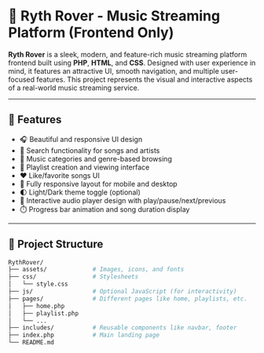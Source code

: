 # 🎵 Ryth Rover - Music Streaming Platform (Frontend Only)

**Ryth Rover** is a sleek, modern, and feature-rich music streaming platform frontend built using **PHP**, **HTML**, and **CSS**. Designed with user experience in mind, it features an attractive UI, smooth navigation, and multiple user-focused features. This project represents the visual and interactive aspects of a real-world music streaming service.

---

## 🚀 Features

- 🎧 Beautiful and responsive UI design
- 🔎 Search functionality for songs and artists
- 🎵 Music categories and genre-based browsing
- 📃 Playlist creation and viewing interface
- ❤️ Like/favorite songs UI
- 📱 Fully responsive layout for mobile and desktop
- 🌓 Light/Dark theme toggle (optional)
- 🔄 Interactive audio player design with play/pause/next/previous
- ⏱️ Progress bar animation and song duration display

---

## 📂 Project Structure

```bash
RythRover/
├── assets/             # Images, icons, and fonts
├── css/                # Stylesheets
│   └── style.css
├── js/                 # Optional JavaScript (for interactivity)
├── pages/              # Different pages like home, playlists, etc.
│   ├── home.php
│   ├── playlist.php
│   └── ...
├── includes/           # Reusable components like navbar, footer
├── index.php           # Main landing page
└── README.md
